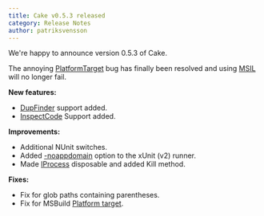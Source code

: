 ```yaml
---
title: Cake v0.5.3 released
category: Release Notes
author: patriksvensson
---
```


We're happy to announce version 0.5.3 of Cake.

The annoying [PlatformTarget](api://P:Cake.Common.Tools.MSBuild.MSBuildSettings.PlatformTarget) bug has finally been resolved and
using [MSIL](api://T:Cake.Common.Tools.MSBuild.PlatformTarget) will no longer fail.

<!--excerpt-->

**New features:**

* [DupFinder](dsl://resharper) support added.
* [InspectCode](dsl://resharper) Support added.

**Improvements:**

* Additional NUnit switches.
* Added [-noappdomain](api://P:Cake.Common.Tools.XUnit.XUnit2Settings.NoAppDomain) option to the xUnit (v2) runner.
* Made [IProcess](api://T:Cake.Core.IO.IProcess) disposable and added Kill method.

**Fixes:**

* Fix for glob paths containing parentheses.
* Fix for MSBuild [Platform target](api://P:Cake.Common.Tools.MSBuild.MSBuildSettings.PlatformTarget).
